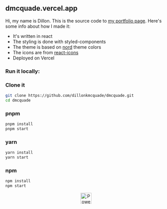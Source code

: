 ## dmcquade.vercel.app

Hi, my name is Dillon. This is the source code to [my portfolio page](https://dmcquade.vercel.app).
Here's some info about how I made it:

- It's written in react
- The styling is done with styled-components
- The theme is based on [nord](https://www.nordtheme.com/) theme colors
- The icons are from [react-icons](https://react-icons.github.io/react-icons/)
- Deployed on Vercel

### Run it locally:

### Clone it

```bash
git clone https://github.com/dillonkmcquade/dmcquade.git
cd dmcquade
```

### pnpm

```bash
pnpm install
pnpm start
```

### yarn

```bash
yarn install
yarn start
```

### npm

```bash
npm install
npm start
```

<p align="center">
  <a rel="noopener noreferrer" target="_blank" href="https://vercel.com/?utm_source=t3-oss&utm_campaign=oss">
    <img height="34px" src="https://www.datocms-assets.com/31049/1618983297-powered-by-vercel.svg" alt="Powered by vercel">
  </a>
</p>
